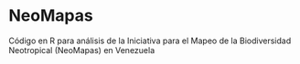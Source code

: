 # NeoMapas
Código en R para análisis de la Iniciativa para el Mapeo de la Biodiversidad Neotropical (NeoMapas) en Venezuela
